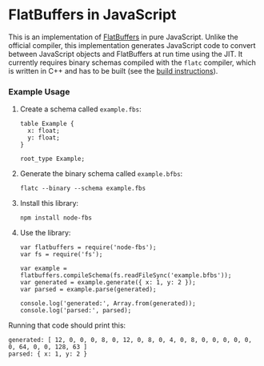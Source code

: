 # FlatBuffers in JavaScript

This is an implementation of [FlatBuffers](https://github.com/google/flatbuffers) in pure JavaScript. Unlike the official compiler, this implementation generates JavaScript code to convert between JavaScript objects and FlatBuffers at run time using the JIT. It currently requires binary schemas compiled with the `flatc` compiler, which is written in C++ and has to be built (see the [build instructions](http://google.github.io/flatbuffers/flatbuffers_guide_building.html)).

### Example Usage

1. Create a schema called `example.fbs`:

    ```
    table Example {
      x: float;
      y: float;
    }

    root_type Example;
    ```

2. Generate the binary schema called `example.bfbs`:

    ```
    flatc --binary --schema example.fbs
    ```

3. Install this library:

    ```
    npm install node-fbs
    ```

4. Use the library:

    ```
    var flatbuffers = require('node-fbs');
    var fs = require('fs');

    var example = flatbuffers.compileSchema(fs.readFileSync('example.bfbs'));
    var generated = example.generate({ x: 1, y: 2 });
    var parsed = example.parse(generated);

    console.log('generated:', Array.from(generated));
    console.log('parsed:', parsed);
    ```

Running that code should print this:

```
generated: [ 12, 0, 0, 0, 8, 0, 12, 0, 8, 0, 4, 0, 8, 0, 0, 0, 0, 0, 0, 64, 0, 0, 128, 63 ]
parsed: { x: 1, y: 2 }
```
